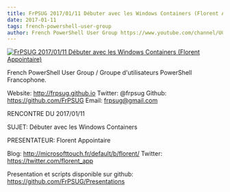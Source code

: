 ```yaml
---
title: FrPSUG 2017/01/11 Débuter avec les Windows Containers (Florent Appointaire)
date: 2017-01-11
tags: french-powershell-user-group
author: French PowerShell User Group https://www.youtube.com/channel/UCyxicOKZNm_u1opF_xAYfDA
---
```


[![FrPSUG 2017/01/11 Débuter avec les Windows Containers (Florent Appointaire)](https://i2.ytimg.com/vi/u05rSvsLTxA/hqdefault.jpg "FrPSUG 2017/01/11 Débuter avec les Windows Containers (Florent Appointaire)")](https://www.youtube.com/watch?v=u05rSvsLTxA)

French PowerShell User Group / Groupe d'utilisateurs PowerShell Francophone.

Website: http://frpsug.github.io
Twitter: @frpsug
Github: https://github.com/FrPSUG
Email: frpsug@gmail.com


RENCONTRE DU 2017/01/11

SUJET: Débuter avec les Windows Containers 

PRESENTATEUR: Florent Appointaire

Blog: http://microsofttouch.fr/default/b/florent/
Twitter: https://twitter.com/florent_app



Presentation et scripts disponible sur github:
https://github.com/FrPSUG/Presentations
